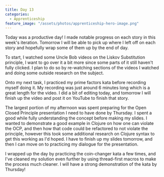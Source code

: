 ```yaml
---
title: Day 13
categories:
  - Apprenticeship
feature_image: "/assets/photos/apprenticeship-hero-image.png"
---
```


Today was a productive day! I made notable progress on each story in this week's iteration.
Tomorrow I will be able to pick up where I left off on each story and hopefully wrap some of them up by
the end of day.

To start, I watched some Uncle Bob videos on the Liskov Substitution principle, I want to go over it a bit more since
some parts of it still haven't fully clicked. I plan to do so by re-watching sections of the videos I watched and doing
some outside research on the subject.

Onto my next task, I practiced my prime factors kata before recording myself doing it. My recording was just around 6
minutes long which is a great length for the video. I did a bit of editing today, and tomorrow I will finish up the
video
and post it on YouTube to finish that story.

The largest portion of my afternoon was spent preparing for the Open Closed Principle presentation I need to have
done by Thursday. I spent a good while fully understanding the concept before making my slides. I wanted to
demonstrate a good example in Clojure on how one can violate the OCP, and then how that code could be refactored to not
violate the principle, however this took some additional research on Clojure syntax to get this working as I'd hoped.
I have to finish up my slides tomorrow, and then I can move on to practicing my dialogue for the presentation.

I wrapped up the day by practicing the coin-changer kata a few times, and I've cleaned my solution even further by using
thread-first macros to make the process much cleaner. I will have a strong demonstration of the kata by Thursday!
